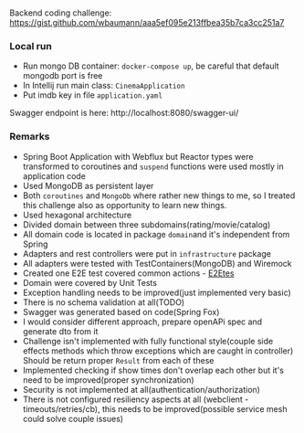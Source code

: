 ###

Backend coding challenge: https://gist.github.com/wbaumann/aaa5ef095e213ffbea35b7ca3cc251a7



### Local run

- Run mongo DB container: `docker-compose up`, be careful that default mongodb port is free
- In Intellij run main class: `CinemaApplication`
- Put imdb key in file `application.yaml`

Swagger endpoint is here: http://localhost:8080/swagger-ui/


### Remarks

- Spring Boot Application with Webflux but Reactor types were transformed to 
coroutines and `suspend` functions were used mostly in application code
- Used MongoDB as persistent layer
- Both `coroutines` and `MongoDb` where rather new things to me, so 
I treated this challenge also as opportunity to learn new things.
- Used hexagonal architecture
- Divided domain between three subdomains(rating/movie/catalog)
- All domain code is located in package `domain`and it's independent from Spring
- Adapters and rest controllers were put in `infrastructure` package
- All adapters were tested with TestContainers(MongoDB) and Wiremock
- Created one E2E test covered common actions - [E2Etes](src/test/kotlin/com/mziolo/cinema/e2e/E2EFlowTest.kt)
- Domain were covered by Unit Tests
- Exception handling needs to be improved(just implemented very basic)
- There is no schema validation at all(TODO)
- Swagger was generated based on code(Spring Fox)
- I would consider different approach, prepare openAPi spec and generate dto from it
- Challenge isn't implemented with fully functional style(couple side effects methods which throw exceptions which are caught in controller)
Should be return proper `Result` from each of these
- Implemented checking if show times don't overlap each other
but it's need to be improved(proper synchronization) 
- Security is not implemented at all(authentication/authorization)
- There is not configured resiliency aspects at all (webclient - timeouts/retries/cb), 
this needs to be improved(possible service mesh could solve couple issues)


